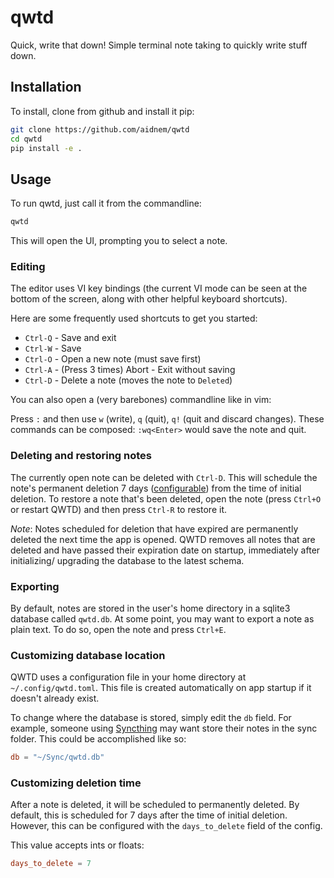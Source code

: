 # qwtd

Quick, write that down! Simple terminal note taking to quickly write stuff down.

## Installation

To install, clone from github and install it pip:

```sh
git clone https://github.com/aidnem/qwtd
cd qwtd
pip install -e .
```

## Usage

To run qwtd, just call it from the commandline:

```sh
qwtd
```

This will open the UI, prompting you to select a note.

### Editing

The editor uses VI key bindings (the current VI mode can be seen at the bottom of
the screen, along with other helpful keyboard shortcuts).

Here are some frequently used shortcuts to get you started:

- `Ctrl-Q` - Save and exit
- `Ctrl-W` - Save
- `Ctrl-O` - Open a new note (must save first)
- `Ctrl-A` - (Press 3 times) Abort - Exit without saving
- `Ctrl-D` - Delete a note (moves the note to `Deleted`)

You can also open a (very barebones) commandline like in vim:

Press `:` and then use `w` (write), `q` (quit), `q!` (quit and discard changes).
These commands can be composed: `:wq<Enter>` would save the note and quit.

### Deleting and restoring notes

The currently open note can be deleted with `Ctrl-D`. This will schedule the
note's permanent deletion 7 days ([configurable](#customizing-deletion-time))
from the time of initial deletion. To restore a note that's been deleted, open
the note (press `Ctrl+O` or restart QWTD) and then press `Ctrl-R` to restore it.

_Note_: Notes scheduled for deletion that have expired are permanently deleted
the next time the app is opened. QWTD removes all notes that are deleted and
have passed their expiration date on startup, immediately after initializing/
upgrading the database to the latest schema.

### Exporting

By default, notes are stored in the user's home directory in a sqlite3 database
called `qwtd.db`. At some point, you may want to export a note as plain text. To
do so, open the note and press `Ctrl+E`.

### Customizing database location

QWTD uses a configuration file in your home directory at `~/.config/qwtd.toml`.
This file is created automatically on app startup if it doesn't already exist.

To change where the database is stored, simply edit the `db` field.
For example, someone using [Syncthing](https://syncthing.net/) may want
store their notes in the sync folder. This could be accomplished like so:

```toml
db = "~/Sync/qwtd.db"
```

### Customizing deletion time

After a note is deleted, it will be scheduled to permanently deleted. By
default, this is scheduled for 7 days after the time of initial deletion.
However, this can be configured with the `days_to_delete` field of the config.

This value accepts ints or floats:

```toml
days_to_delete = 7
```
